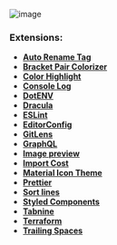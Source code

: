 ![image](https://user-images.githubusercontent.com/31045534/97322144-42132a00-184e-11eb-86e9-2d7eae90aa6a.png)

### Extensions:

- **[Auto Rename Tag](https://marketplace.visualstudio.com/items?itemName=formulahendry.auto-rename-tag)**
- **[Bracket Pair Colorizer](https://marketplace.visualstudio.com/items?itemName=CoenraadS.bracket-pair-colorizer)**
- **[Color Highlight](https://marketplace.visualstudio.com/items?itemName=naumovs.color-highlight)**
- **[Console Log](https://marketplace.visualstudio.com/items?itemName=Luis.console-log)**
- **[DotENV](https://marketplace.visualstudio.com/items?itemName=mikestead.dotenv)**
- **[Dracula](https://marketplace.visualstudio.com/items?itemName=dracula-theme.theme-dracula)**
- **[ESLint](https://marketplace.visualstudio.com/items?itemName=dbaeumer.vscode-eslint)**
- **[EditorConfig](https://marketplace.visualstudio.com/items?itemName=EditorConfig.EditorConfig)**
- **[GitLens](https://marketplace.visualstudio.com/items?itemName=eamodio.gitlens)**
- **[GraphQL](https://marketplace.visualstudio.com/items?itemName=GraphQL.vscode-graphql)**
- **[Image preview](https://marketplace.visualstudio.com/items?itemName=kisstkondoros.vscode-gutter-preview)**
- **[Import Cost](https://marketplace.visualstudio.com/items?itemName=wix.vscode-import-cost)**
- **[Material Icon Theme](https://marketplace.visualstudio.com/items?itemName=PKief.material-icon-theme)**
- **[Prettier](https://marketplace.visualstudio.com/items?itemName=esbenp.prettier-vscode)**
- **[Sort lines](https://marketplace.visualstudio.com/items?itemName=Tyriar.sort-lines)**
- **[Styled Components](https://marketplace.visualstudio.com/items?itemName=styled-components.vscode-styled-components)**
- **[Tabnine](https://marketplace.visualstudio.com/items?itemName=TabNine.tabnine-vscode)**
- **[Terraform](https://marketplace.visualstudio.com/items?itemName=4ops.terraform)**
- **[Trailing Spaces](https://marketplace.visualstudio.com/items?itemName=shardulm94.trailing-spaces)**


















